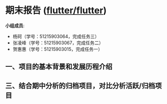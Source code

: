 # 期末报告 ([flutter/flutter](https://github.com/flutter/flutter))

**小组成员**:

* 杨珂（学号：51215903064，完成任务三）
* 张凌峰（学号：51215903067，完成任务二）
* 贺惠惠（学号：51215903015，完成任务一）

##		一、项目的基本背景和发展历程介绍







##		三、结合期中分析的归档项目，对比分析活跃/归档项目

